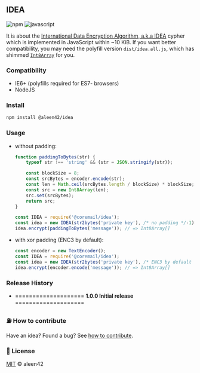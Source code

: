 ## IDEA

![npm](https://badges.aleen42.com/src/npm.svg) ![javascript](https://badges.aleen42.com/src/javascript.svg)

It is about the [International Data Encryption Algorithm, a.k.a IDEA](https://en.m.wikipedia.org/wiki/International_Data_Encryption_Algorithm) cypher which is implemented in JavaScript within ~10 KiB. If you want better compatibility, you may need the polyfill version `dist/idea.all.js`, which has shimmed [`Int8Array`](https://developer.mozilla.org/en-US/docs/Web/JavaScript/Reference/Global_Objects/Int8Array) for you.

### Compatibility

- IE6+ (polyfills required for ES7- browsers)
- NodeJS

### Install

```bash
npm install @aleen42/idea
```

### Usage

- without padding:

    ```js
    function paddingToBytes(str) {
        typeof str !== 'string' && (str = JSON.stringify(str));

        const blockSize = 8;
        const srcBytes = encoder.encode(str);
        const len = Math.ceil(srcBytes.length / blockSize) * blockSize; // padding with \x00
        const src = new Int8Array(len);
        src.set(srcBytes);
        return src;
    }
  
    const IDEA = require('@coremail/idea');
    const idea = new IDEA(str2bytes('private key'), /* no padding */-1);
    idea.encrypt(paddingToBytes('message')); // => Int8Array[]
    ```

- with xor padding (ENC3 by default):

    ```js
    const encoder = new TextEncoder(); 
    const IDEA = require('@coremail/idea');
    const idea = new IDEA(str2bytes('private key'), /* ENC3 by default */197);
    idea.encrypt(encoder.encode('message')); // => Int8Array[]
    ```


### Release History

* ==================== **1.0.0 Initial release** ====================


### :fuelpump: How to contribute

Have an idea? Found a bug? See [how to contribute](https://wiki.aleen42.com/contribution.html).

### :scroll: License

[MIT](https://wiki.aleen42.com/MIT.html) © aleen42
